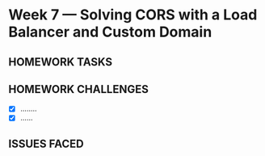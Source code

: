 # Week 7 — Solving CORS with a Load Balancer and Custom Domain

## HOMEWORK TASKS

## HOMEWORK CHALLENGES
- [x] ........
- [x] ......

## ISSUES FACED 
